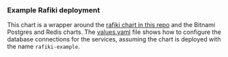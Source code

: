 ### Example Rafiki deployment

This chart is a wrapper around the [rafiki chart in this repo](../rafiki) and the Bitnami
Postgres and Redis charts. The [values.yaml](./values.yaml) file shows how to configure the
database connections for the services, assuming the chart is deployed with the name `rafiki-example`.
